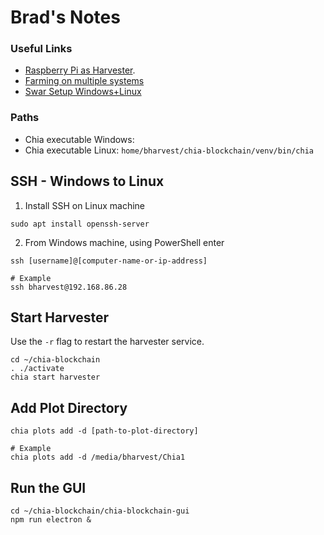 # Brad's Notes
### Useful Links
* [Raspberry Pi as Harvester](https://medium.com/geekculture/how-to-use-your-raspberry-pi-as-a-chia-harvester-66440c17d318).
* [Farming on multiple systems](https://www.youtube.com/watch?v=QpgXr3aeU5g)
* [Swar Setup Windows+Linux](https://pythonawesome.com/a-cross-platform-plot-manager-for-chia-plotting/)

### Paths
* Chia executable Windows: 
* Chia executable Linux: `home/bharvest/chia-blockchain/venv/bin/chia`

## SSH - Windows to Linux
1. Install SSH on Linux machine
```
sudo apt install openssh-server
```
2. From Windows machine, using PowerShell enter
```
ssh [username]@[computer-name-or-ip-address]

# Example
ssh bharvest@192.168.86.28
```

## Start Harvester
Use the `-r` flag to restart the harvester service.
```
cd ~/chia-blockchain
. ./activate
chia start harvester
```

## Add Plot Directory
```
chia plots add -d [path-to-plot-directory]

# Example
chia plots add -d /media/bharvest/Chia1
```

## Run the GUI
```
cd ~/chia-blockchain/chia-blockchain-gui
npm run electron &
```

